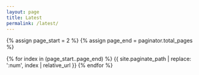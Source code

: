```yaml
---
layout: page
title: Latest
permalink: /latest/
---
```


{% assign page_start = 2 %}
{% assign page_end = paginator.total_pages %}

{% for index in (page_start..page_end) %}
  {{ site.paginate_path | replace: ':num', index | relative_url }}
{% endfor %}
